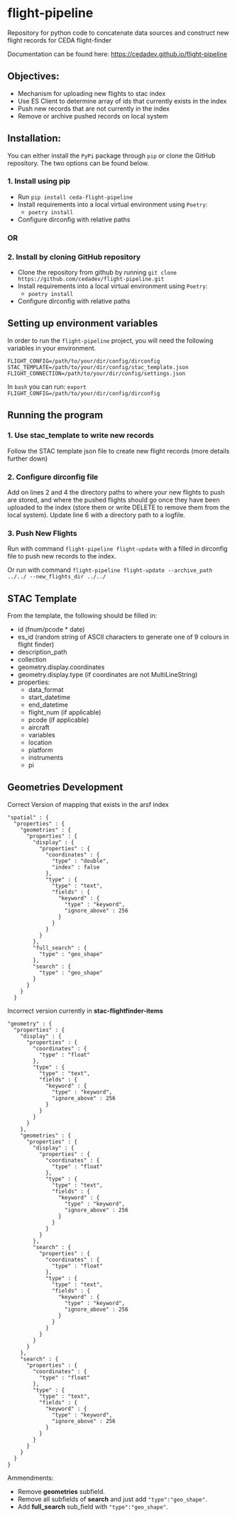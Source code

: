 # flight-pipeline
Repository for python code to concatenate data sources and construct new flight records for CEDA flight-finder

Documentation can be found here: https://cedadev.github.io/flight-pipeline

## Objectives: 
  - Mechanism for uploading new flights to stac index
  - Use ES Client to determine array of ids that currently exists in the index
  - Push new records that are not currently in the index
  - Remove or archive pushed records on local system

## Installation:

You can either install the ``PyPi`` package through ``pip`` or clone the GitHub repository. The two options can be found below.

### 1. Install using pip

  - Run ``pip install ceda-flight-pipeline``
  - Install requirements into a local virtual environment using ``Poetry``:
    - ``poetry install``
  - Configure dirconfig with relative paths

### OR ###

### 2. Install by cloning GitHub repository

  - Clone the repository from github by running ``git clone https://github.com/cedadev/flight-pipeline.git``
  - Install requirements into a local virtual environment using ``Poetry``:
     - ``poetry install``
  - Configure dirconfig with relative paths

## Setting up environment variables
In order to run the `flight-pipeline` project, you will need the following variables in your environment.
```
FLIGHT_CONFIG=/path/to/your/dir/config/dirconfig
STAC_TEMPLATE=/path/to/your/dir/config/stac_template.json
FLIGHT_CONNECTION=/path/to/your/dir/config/settings.json
```

In `bash` you can run:
`export FLIGHT_CONFIG=/path/to/your/dir/config/dirconfig`

## Running the program

### 1. Use stac_template to write new records
Follow the STAC template json file to create new flight records (more details further down)

### 2. Configure dirconfig file
Add on lines 2 and 4 the directory paths to where your new flights to push are stored, and where the pushed flights should go once they have been uploaded to the index (store them or write DELETE to remove them from the local system). Update line 6 with a directory path to a logfile.

### 3. Push New Flights
Run with command `flight-pipeline flight-update` with a filled in dirconfig file to push new records to the index.

Or run with command `flight-pipeline flight-update --archive_path ../../ --new_flights_dir ../../`

## STAC Template
From the template, the following should be filled in:
 - id (fnum/pcode * date)
 - es_id (random string of ASCII characters to generate one of 9 colours in flight finder)
 - description_path
 - collection
 - geometry.display.coordinates
 - geometry.display.type (if coordinates are not MultiLineString)
 - properties:
   - data_format
   - start_datetime
   - end_datetime
   - flight_num (if applicable)
   - pcode (if applicable)
   - aircraft
   - variables
   - location
   - platform
   - instruments
   - pi

## Geometries Development
Correct Version of mapping that exists in the arsf index
```
"spatial" : {
  "properties" : {
    "geometries" : {
      "properties" : {
        "display" : {
          "properties" : {
            "coordinates" : {
              "type" : "double",
              "index" : false
            },
            "type" : {
              "type" : "text",
              "fields" : {
                "keyword" : {
                  "type" : "keyword",
                  "ignore_above" : 256
                }
              }
            }
          }
        },
        "full_search" : {
          "type" : "geo_shape"
        },
        "search" : {
          "type" : "geo_shape"
        }
      }
    }
  }
```

Incorrect version currently in __stac-flightfinder-items__
```
"geometry" : {
  "properties" : {
    "display" : {
      "properties" : {
        "coordinates" : {
          "type" : "float"
        },
        "type" : {
          "type" : "text",
          "fields" : {
            "keyword" : {
              "type" : "keyword",
              "ignore_above" : 256
            }
          }
        }
      }
    },
    "geometries" : {
      "properties" : {
        "display" : {
          "properties" : {
            "coordinates" : {
              "type" : "float"
            },
            "type" : {
              "type" : "text",
              "fields" : {
                "keyword" : {
                  "type" : "keyword",
                  "ignore_above" : 256
                }
              }
            }
          }
        },
        "search" : {
          "properties" : {
            "coordinates" : {
              "type" : "float"
            },
            "type" : {
              "type" : "text",
              "fields" : {
                "keyword" : {
                  "type" : "keyword",
                  "ignore_above" : 256
                }
              }
            }
          }
        }
      }
    },
    "search" : {
      "properties" : {
        "coordinates" : {
          "type" : "float"
        },
        "type" : {
          "type" : "text",
          "fields" : {
            "keyword" : {
              "type" : "keyword",
              "ignore_above" : 256
            }
          }
        }
      }
    }
  }
}
```
Ammendments:
 - Remove __geometries__ subfield.
 - Remove all subfields of __search__ and just add `"type":"geo_shape"`.
 - Add __full_search__ sub_field with `"type":"geo_shape"`.
